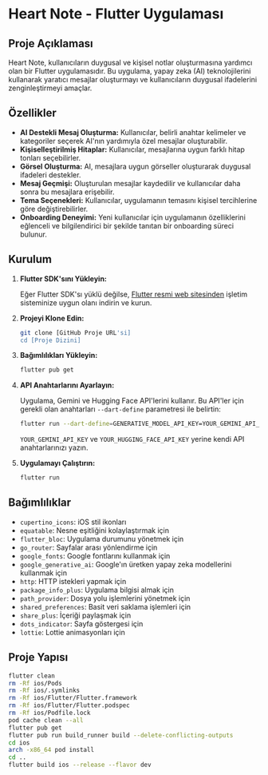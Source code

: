 # Heart Note - Flutter Uygulaması

## Proje Açıklaması

Heart Note, kullanıcıların duygusal ve kişisel notlar oluşturmasına yardımcı olan bir Flutter uygulamasıdır. Bu uygulama, yapay zeka (AI) teknolojilerini kullanarak yaratıcı mesajlar oluşturmayı ve kullanıcıların duygusal ifadelerini zenginleştirmeyi amaçlar.

## Özellikler

-   **AI Destekli Mesaj Oluşturma:** Kullanıcılar, belirli anahtar kelimeler ve kategoriler seçerek AI'nın yardımıyla özel mesajlar oluşturabilir.
-   **Kişiselleştirilmiş Hitaplar:** Kullanıcılar, mesajlarına uygun farklı hitap tonları seçebilirler.
-   **Görsel Oluşturma:** AI, mesajlara uygun görseller oluşturarak duygusal ifadeleri destekler.
-   **Mesaj Geçmişi:** Oluşturulan mesajlar kaydedilir ve kullanıcılar daha sonra bu mesajlara erişebilir.
-   **Tema Seçenekleri:** Kullanıcılar, uygulamanın temasını kişisel tercihlerine göre değiştirebilirler.
-   **Onboarding Deneyimi:** Yeni kullanıcılar için uygulamanın özelliklerini eğlenceli ve bilgilendirici bir şekilde tanıtan bir onboarding süreci bulunur.

## Kurulum

1.  **Flutter SDK'sını Yükleyin:**

    Eğer Flutter SDK'sı yüklü değilse, [Flutter resmi web sitesinden](https://flutter.dev/docs/get-started/install) işletim sisteminize uygun olanı indirin ve kurun.
2.  **Projeyi Klone Edin:**

    ```bash
    git clone [GitHub Proje URL'si]
    cd [Proje Dizini]
    ```
3.  **Bağımlılıkları Yükleyin:**

    ```bash
    flutter pub get
    ```
4.  **API Anahtarlarını Ayarlayın:**

    Uygulama, Gemini ve Hugging Face API'lerini kullanır. Bu API'ler için gerekli olan anahtarları `--dart-define` parametresi ile belirtin:

    ```bash
    flutter run --dart-define=GENERATIVE_MODEL_API_KEY=YOUR_GEMINI_API_KEY --dart-define=HUGGING_FACE_API_KEY=YOUR_HUGGING_FACE_API_KEY
    ```

    `YOUR_GEMINI_API_KEY` ve `YOUR_HUGGING_FACE_API_KEY` yerine kendi API anahtarlarınızı yazın.
5.  **Uygulamayı Çalıştırın:**

    ```bash
    flutter run
    ```

## Bağımlılıklar

-   `cupertino_icons`: iOS stil ikonları
-   `equatable`: Nesne eşitliğini kolaylaştırmak için
-   `flutter_bloc`: Uygulama durumunu yönetmek için
-   `go_router`: Sayfalar arası yönlendirme için
-   `google_fonts`: Google fontlarını kullanmak için
-   `google_generative_ai`: Google'ın üretken yapay zeka modellerini kullanmak için
-   `http`: HTTP istekleri yapmak için
-   `package_info_plus`: Uygulama bilgisi almak için
-   `path_provider`: Dosya yolu işlemlerini yönetmek için
-   `shared_preferences`: Basit veri saklama işlemleri için
-   `share_plus`: İçeriği paylaşmak için
-   `dots_indicator`: Sayfa göstergesi için
-   `lottie`: Lottie animasyonları için

## Proje Yapısı

```bash
flutter clean
rm -Rf ios/Pods
rm -Rf ios/.symlinks
rm -Rf ios/Flutter/Flutter.framework
rm -Rf ios/Flutter/Flutter.podspec
rm -Rf ios/Podfile.lock
pod cache clean --all
flutter pub get
flutter pub run build_runner build --delete-conflicting-outputs
cd ios
arch -x86_64 pod install
cd ..
flutter build ios --release --flavor dev
```
